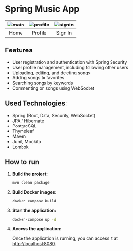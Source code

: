 # Spring Music App

| ![main](https://github.com/user-attachments/assets/fdf2cc03-eef1-4144-927d-162244255f87) | ![profile](https://github.com/user-attachments/assets/83169f04-de42-4852-bacd-490a213a4b97) | ![signin](https://github.com/user-attachments/assets/a6688578-3ac2-4aef-846b-c52d17eea244) |
|:----------------------------------------------------------------------------------------:|:-------------------------------------------------------------------------------------------:|:------------------------------------------------------------------------------------------:|
| Home                                                                                     | Profile                                                                                     | Sign In                                                                                     |

## Features

- User registration and authentication with Spring Security
- User profile management, including following other users
- Uploading, editing, and deleting songs
- Adding songs to favorites
- Searching songs by keywords
- Commenting on songs using WebSocket

## Used Technologies:

- Spring (Boot, Data, Security, WebSocket)
- JPA / Hibernate
- PostgreSQL
- Thymeleaf
- Maven
- Junit, Mockito
- Lombok

## How to run

1. **Build the project:**
    ```sh
    mvn clean package
    ```
    
2. **Build Docker images:**
    ```sh
    docker-compose build
    ```
    
3. **Start the application:**
    ```sh
    docker-compose up -d
    ```
    
4. **Access the application:**

   Once the application is running, you can access it at [http://localhost:8080](http://localhost:8080).
